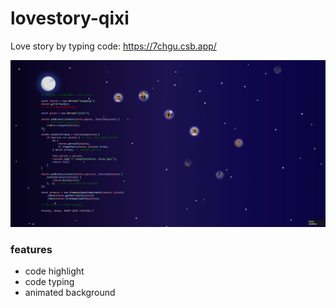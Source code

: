 # lovestory-qixi

Love story by typing code: https://7chgu.csb.app/

![](./images/demo.png)

### features

* code highlight
* code typing
* animated background